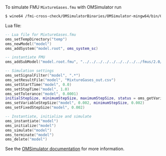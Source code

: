 To simulate FMU `MixtureGases.fmu` with OMSimulator run
```bash
$ wine64 /fmi-cross-check/OMSimulatorBinaries/OMSimulator-mingw64/bin/OMSimulator.exe --stripRoot=true --skipCSVHeader=true --addParametersToCSV=true --intervals=500 --suppressPath=true --timeout=60 MixtureGases.lua
```

Lua file:
```lua
-- Lua file for MixtureGases.fmu
oms_setTempDirectory("temp")
oms_newModel("model")
oms_addSystem("model.root", oms_system_sc)

-- instantiate FMU
oms_addSubModel("model.root.fmu", "../../../../../../../../../fmus/2.0/me/win64/Dymola/2017/MixtureGases/MixtureGases.fmu")

-- Simulation settings
oms_setSignalFilter("model", ".*")
oms_setResultFile("model", "MixtureGases_out.csv")
oms_setStartTime("model", 0.0)
oms_setStopTime("model", 1.0)
oms_setTolerance("model", 0.0001)
initialStepSize, minimumStepSize, maximumStepSize, status = oms_getVariableStepSize("model")
oms_setVariableStepSize("model", 0.002, minimumStepSize, 0.002)
oms_setFixedStepSize("model", 0.002)

-- Instantiate, initialize and simulate
oms_instantiate("model")
oms_initialize("model")
oms_simulate("model")
oms_terminate("model")
oms_delete("model")
```

See the [OMSimulator documentation](https://openmodelica.org/doc/OMSimulator/master/html/index.html) for more information.